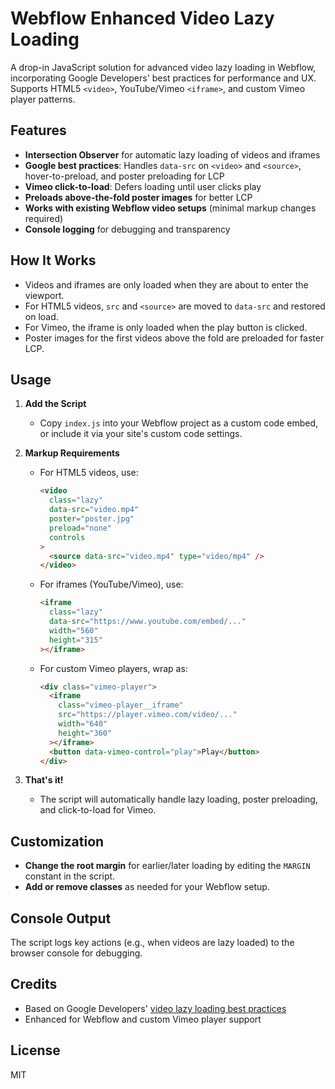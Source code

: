 # Webflow Enhanced Video Lazy Loading

A drop-in JavaScript solution for advanced video lazy loading in Webflow, incorporating Google Developers' best practices for performance and UX. Supports HTML5 `<video>`, YouTube/Vimeo `<iframe>`, and custom Vimeo player patterns.

## Features

- **Intersection Observer** for automatic lazy loading of videos and iframes
- **Google best practices**: Handles `data-src` on `<video>` and `<source>`, hover-to-preload, and poster preloading for LCP
- **Vimeo click-to-load**: Defers loading until user clicks play
- **Preloads above-the-fold poster images** for better LCP
- **Works with existing Webflow video setups** (minimal markup changes required)
- **Console logging** for debugging and transparency

## How It Works

- Videos and iframes are only loaded when they are about to enter the viewport.
- For HTML5 videos, `src` and `<source>` are moved to `data-src` and restored on load.
- For Vimeo, the iframe is only loaded when the play button is clicked.
- Poster images for the first videos above the fold are preloaded for faster LCP.

## Usage

1. **Add the Script**

   - Copy `index.js` into your Webflow project as a custom code embed, or include it via your site's custom code settings.

2. **Markup Requirements**

   - For HTML5 videos, use:
     ```html
     <video
       class="lazy"
       data-src="video.mp4"
       poster="poster.jpg"
       preload="none"
       controls
     >
       <source data-src="video.mp4" type="video/mp4" />
     </video>
     ```
   - For iframes (YouTube/Vimeo), use:
     ```html
     <iframe
       class="lazy"
       data-src="https://www.youtube.com/embed/..."
       width="560"
       height="315"
     ></iframe>
     ```
   - For custom Vimeo players, wrap as:
     ```html
     <div class="vimeo-player">
       <iframe
         class="vimeo-player__iframe"
         src="https://player.vimeo.com/video/..."
         width="640"
         height="360"
       ></iframe>
       <button data-vimeo-control="play">Play</button>
     </div>
     ```

3. **That's it!**
   - The script will automatically handle lazy loading, poster preloading, and click-to-load for Vimeo.

## Customization

- **Change the root margin** for earlier/later loading by editing the `MARGIN` constant in the script.
- **Add or remove classes** as needed for your Webflow setup.

## Console Output

The script logs key actions (e.g., when videos are lazy loaded) to the browser console for debugging.

## Credits

- Based on Google Developers' [video lazy loading best practices](https://web.dev/lazy-loading-video/)
- Enhanced for Webflow and custom Vimeo player support

## License

MIT
